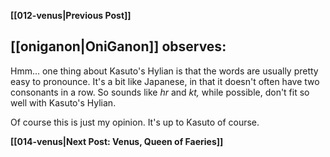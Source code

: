 **[[012-venus|Previous Post]]**

## [[oniganon|OniGanon]] observes:

Hmm... one thing about Kasuto's Hylian is that the words are usually pretty easy to pronounce. It's a bit like Japanese, in that it doesn't often have two consonants in a row. So sounds like _hr_ and _kt,_ while possible, don't fit so well with Kasuto's Hylian.

Of course this is just my opinion. It's up to Kasuto of course.

**[[014-venus|Next Post: Venus, Queen of Faeries]]**
